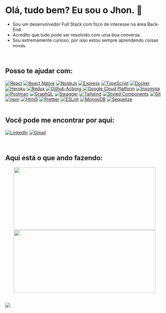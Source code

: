 # Olá, tudo bem? Eu sou o Jhon. 👋

- Sou um desenvolvedor Full Stack com foco de interesse na área Back-End.
- Acredito que tudo pode ser resolvido com uma boa conversa.
- Sou extremamente curioso, por isso estou sempre aprendendo coisas novas.

<br/>

## Posso te ajudar com:

<div >
  <a href="https://reactjs.org/" target="_blank" rel="noreferrer"><img alt="React" src="https://img.shields.io/badge/-React-45b8d8?style=flat-square&logo=react&logoColor=white" /></a>
  <a href="https://reactnative.dev/" target="_blank" rel="noreferrer"><img alt="React Native" src="https://img.shields.io/badge/React_Native-20232A?style=flat-square&logo=react&logoColor=61DAFB" /></a>
  <a href="https://nodejs.org/" target="_blank" rel="noreferrer"><img alt="NodeJs" src="https://img.shields.io/badge/Node.js-339933?style=flat-square&logo=nodedotjs&logoColor=white" /></a>
  <a href="https://expressjs.com/" target="_blank" rel="noreferrer"><img alt="Express" src="https://img.shields.io/badge/Express.js-000000?style=flat-square&logo=express&logoColor=white" /></a>
  <a href="https://www.typescriptlang.org/" target="_blank" rel="noreferrer"><img alt="TypeScript" src="https://img.shields.io/badge/-TypeScript-007ACC?style=flat-square&logo=typescript&logoColor=white" /></a>
  <a href="https://www.docker.com/" target="_blank" rel="noreferrer"><img alt="Docker" src="https://img.shields.io/badge/-Docker-46a2f1?style=flat-square&logo=docker&logoColor=white" /></a>
  <a href="https://www.heroku.com/" target="_blank" rel="noreferrer"><img alt="Heroku" src="https://img.shields.io/badge/-Heroku-430098?style=flat-square&logo=heroku&logoColor=white" /></a>
  <a href="https://redux.js.org/" target="_blank" rel="noreferrer"><img alt="Redux" src="https://img.shields.io/badge/-Redux-764ABC?style=flat-square&logo=redux&logoColor=white" /></a>
  <a href="https://github.com/features/actions" target="_blank" rel="noreferrer"><img alt="Github Actions" src="https://img.shields.io/badge/-Github_Actions-2088FF?style=flat-square&logo=github-actions&logoColor=white" /></a>
  <a href="https://cloud.google.com/" target="_blank" rel="noreferrer"><img alt="Google Cloud Platform" src="https://img.shields.io/badge/-Google_Cloud_Platform-1a73e8?style=flat-square&logo=google-cloud&logoColor=white" /></a>
  <a href="https://insomnia.rest/" target="_blank" rel="noreferrer"><img alt="Insomnia" src="https://img.shields.io/badge/Insomnia-4000BF?style=flat-square&logo=Insomnia&logoColor=white" /></a>
  <a href="https://www.postman.com/" target="_blank" rel="noreferrer"><img alt="Postman" src="https://img.shields.io/badge/Postman-FF6C37?style=flat-square&logo=Postman&logoColor=white" /></a>
  <a href="https://graphql.org/" target="_blank" rel="noreferrer"><img alt="GraphQL" src="https://img.shields.io/badge/-GraphQL-E10098?style=flat-square&logo=graphql&logoColor=white" /></a>
  <a href="https://swagger.io/" target="_blank" rel="noreferrer"><img alt="Swagger" src="https://img.shields.io/badge/Swagger-85EA2D?style=flat-square&logo=Swagger&logoColor=white" /></a>
  <a href="https://tailwindcss.com/" target="_blank" rel="noreferrer"><img alt="Tailwind" src="https://img.shields.io/badge/Tailwind_CSS-38B2AC?style=flat-square&logo=tailwind-css&logoColor=white" /></a>
  <a href="https://styled-components.com/" target="_blank" rel="noreferrer"><img alt="Styled Components" src="https://img.shields.io/badge/-Styled_Components-db7092?style=flat-square&logo=styled-components&logoColor=white" /></a>
  <a href="https://git-scm.com/" target="_blank" rel="noreferrer"><img alt="Git" src="https://img.shields.io/badge/-Git-F05032?style=flat-square&logo=git&logoColor=white" /></a>
  <a href="https://www.npmjs.com/" target="_blank" rel="noreferrer"><img alt="npm" src="https://img.shields.io/badge/-NPM-CB3837?style=flat-square&logo=npm&logoColor=white" /></a>
  <a href="https://developer.mozilla.org/docs/Web/HTML" target="_blank" rel="noreferrer"><img alt="Html5" src="https://img.shields.io/badge/-HTML5-E34F26?style=flat-square&logo=html5&logoColor=white" /></a>
  <a href="https://prettier.io/" target="_blank" rel="noreferrer"><img alt="Prettier" src="https://img.shields.io/badge/-Prettier-F7B93E?style=flat-square&logo=prettier&logoColor=white" /></a>
  <a href="https://eslint.org/" target="_blank" rel="noreferrer"><img alt="ESLint" src="https://img.shields.io/badge/eslint-3A33D1?style=flat-square&logo=eslint&logoColor=white" /></a>
  <a href="https://www.mongodb.com/" target="_blank" rel="noreferrer"><img alt="MongoDB" src="https://img.shields.io/badge/-MongoDB-13aa52?style=flat-square&logo=mongodb&logoColor=white" /></a>
  <a href="https://sequelize.org/" target="_blank" rel="noreferrer"><img alt="Sequelize" src="https://img.shields.io/badge/Sequelize-52B0E7?style=flat-square&logo=Sequelize&logoColor=white" /></a>
</div>

<br/>

## Você pode me encontrar por aqui:

<a href="https://www.linkedin.com/in/jhonsstn/" target="_blank" rel="noreferrer"><img alt="LinkedIn" src="https://img.shields.io/badge/LinkedIn-0A66C2?style=flat-square&logo=LinkedIn&logoColor=white" /></a>
<a href="mailto:jhonsstn@gmail.com" target="_blank" rel="noreferrer"><img alt="Gmail" src="https://img.shields.io/badge/Gmail-EA4335?style=flat-square&logo=Gmail&logoColor=white" /></a>

<br/>

## Aqui está o que ando fazendo:

<div align="center" >
<img width="450em" height="200em" src="https://github-readme-stats.vercel.app/api?username=jhonsstn&show_icons=true&theme=radical">
<img width="450em" height="200em" src="https://github-readme-stats.vercel.app/api/top-langs/?username=jhonsstn&layout=compact&langs_count=4&theme=radical">
</div>

<br/>

<!--
Here are some ideas to get you started:

- 🔭 I’m currently working on ...
- 🌱 I’m currently learning ...
- 👯 I’m looking to collaborate on ...
- 🤔 I’m looking for help with ...
- 💬 Ask me about ...
- 📫 How to reach me: ...
- 😄 Pronouns: ...
- ⚡ Fun fact: ...
 -->
 ![](https://hit.yhype.me/github/profile?user_id=33515228)
